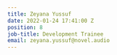 ```yaml
---
title: Zeyana Yussuf
date: 2022-01-24 17:41:00 Z
position: 8
job-title: Development Trainee
email: zeyana.yussuf@novel.audio
---
```


